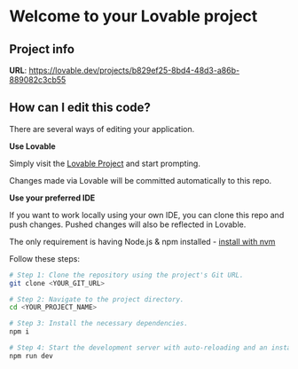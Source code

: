 # Welcome to your Lovable project

## Project info

**URL**: https://lovable.dev/projects/b829ef25-8bd4-48d3-a86b-889082c3cb55

## How can I edit this code?

There are several ways of editing your application.

**Use Lovable**

Simply visit the [Lovable Project](https://lovable.dev/projects/b829ef25-8bd4-48d3-a86b-889082c3cb55) and start prompting.

Changes made via Lovable will be committed automatically to this repo.

**Use your preferred IDE**

If you want to work locally using your own IDE, you can clone this repo and push changes. Pushed changes will also be reflected in Lovable.

The only requirement is having Node.js & npm installed - [install with nvm](https://github.com/nvm-sh/nvm#installing-and-updating)

Follow these steps:

```sh
# Step 1: Clone the repository using the project's Git URL.
git clone <YOUR_GIT_URL>

# Step 2: Navigate to the project directory.
cd <YOUR_PROJECT_NAME>

# Step 3: Install the necessary dependencies.
npm i

# Step 4: Start the development server with auto-reloading and an instant preview.
npm run dev
